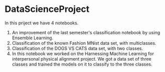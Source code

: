# DataScienceProject
In this priject we have 4 notebooks.
1. An improvement of the last semester's classification notebook by using Ensemble Learning.
2. Classification of the known Fashion MNist data set, with multiclasses.
3. Classification of the DOGS VS CATS data set, with two classes.
4. In this notebook we worked on the Harnessing Machine Learning for interpersonal physical alignment project.
   We got a data set of three classes and trained the models on it to classify to the three classes. 
